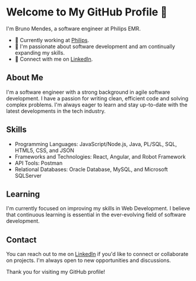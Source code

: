 # Welcome to My GitHub Profile 👋

I'm Bruno Mendes, a software engineer at Philips EMR. 

- 💼 Currently working at [Philips](https://www.philips.com/).
- 🌱 I'm passionate about software development and am continually expanding my skills.
- 🔗 Connect with me on [LinkedIn](https://www.linkedin.com/in/bpmendes/).

## About Me

I'm a software engineer with a strong background in agile software development. I have a passion for writing clean, efficient code and solving complex problems. I'm always eager to learn and stay up-to-date with the latest developments in the tech industry.

## Skills

- Programming Languages: JavaScript/Node.js, Java, PL/SQL, SQL, HTML5, CSS, and JSON
- Frameworks and Technologies: React, Angular, and Robot Framework
- API Tools: Postman
- Relational Databases: Oracle Database, MySQL, and Microsoft SQLServer

## Learning

I'm currently focused on improving my skills in Web Development. I believe that continuous learning is essential in the ever-evolving field of software development.

## Contact

You can reach out to me on [LinkedIn](https://www.linkedin.com/in/bpmendes/) if you'd like to connect or collaborate on projects. I'm always open to new opportunities and discussions.

Thank you for visiting my GitHub profile!

